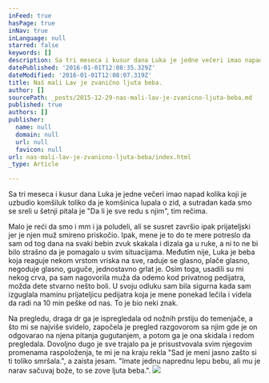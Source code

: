 ```yaml
---
inFeed: true
hasPage: true
inNav: true
inLanguage: null
starred: false
keywords: []
description: Sa tri meseca i kusur dana Luka je jedne večeri imao napad kolika koji je uzbudio komšiluk.
datePublished: '2016-01-01T12:08:35.329Z'
dateModified: '2016-01-01T12:08:07.319Z'
title: Naš mali Lav je zvanično ljuta beba.
author: []
sourcePath: _posts/2015-12-29-nas-mali-lav-je-zvanicno-ljuta-beba.md
published: true
authors: []
publisher:
  name: null
  domain: null
  url: null
  favicon: null
url: nas-mali-lav-je-zvanicno-ljuta-beba/index.html
_type: Article

---
```

Sa tri meseca i kusur dana Luka je jedne večeri imao napad kolika koji je uzbudio komšiluk toliko da je komšinica lupala o zid, a sutradan kada smo se sreli u šetnji pitala je "Da li je sve redu s njim", tim rečima.  

Malo je reći da smo i mm i ja poludeli, ali se susret završio ipak prijateljski jer je njen muž smireno priskočio. Ipak, mene je to do te mere potreslo da sam od tog dana na svaki bebin zvuk skakala i dizala ga u ruke, a ni to ne bi bilo strašno da je pomagalo u svim situacijama. Međutim nije, Luka je beba koja reaguje nekom vrstom vriska na sve, raduje se glasno, plače glasno, negoduje glasno, guguče, jednostavno grlat je. Osim toga, usadili su mi nekog crva, pa sam nagovorila muža da odemo kod privatnog pedijatra, možda dete stvarno nešto boli. U svoju odluku sam bila sigurna kada sam izguglala maminu prijateljicu pedijatra koja je mene ponekad lečila i videla da radi na 10 min peške od nas. To je bio neki znak.

Na pregledu, draga dr ga je ispregledala od nožnih prstiju do temenjače, a što mi se najviše svidelo, započela je pregled razgovorom sa njim gde je on odgovarao na njena pitanja gugutanjem, a potom ga je ona skidala i redom pregledala. Dovoljno dugo je sve trajalo pa je prisustvovala svim njegovim promenama raspoloženja, te mi je na kraju rekla "Sad je meni jasno zašto si ti toliko smršala.", a zaista jesam. "Imate jednu naprednu lepu bebu, ali mu je narav sačuvaj bože, to se zove ljuta beba.".
![](https://the-grid-user-content.s3-us-west-2.amazonaws.com/a837e43b-8105-46aa-84eb-3d8dd9868a5b.jpg)